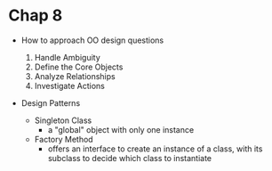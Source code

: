 Chap 8 
===
- How to approach OO design questions
	1. Handle Ambiguity
	2. Define the Core Objects
	3. Analyze Relationships
	4. Investigate Actions
	
- Design Patterns
	- Singleton Class
		- a "global" object with only one instance
	- Factory Method
		- offers an interface to create an instance of a class, with its subclass to decide which class to instantiate